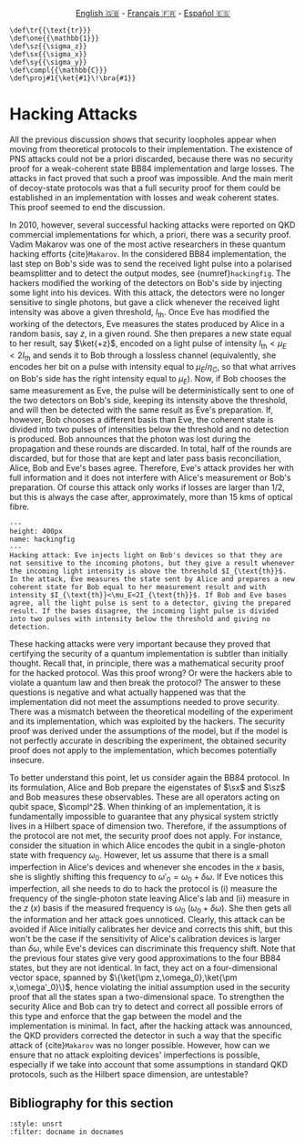 <p style="text-align: center;">
    <a id="linken" href="../../../../en/content/index.html">English &#x1F1EC;&#x1F1E7;</a> - 
    <a id="linkfr" href="../../../../fr/content/index.html">Français &#x1F1EB;&#x1F1F7;</a> - 
    <a id="linkes" href="../../../../es/content/index.html">Español &#x1F1EA;&#x1F1F8;</a>
</p>
<script>
    currentPage = window.location.href;
    beforeLang = currentPage.slice(0, currentPage.indexOf("content") - 3);
    afterLang = currentPage.slice(currentPage.indexOf("content"));
    document.getElementById("linken").href = beforeLang + "en/" + afterLang;
    document.getElementById("linkfr").href = beforeLang + "fr/" + afterLang;
    document.getElementById("linkes").href = beforeLang + "es/" + afterLang;
</script>

```{math}
\def\tr{{\text{tr}}}
\def\one{{\mathbb{1}}}
\def\sz{{\sigma_z}}
\def\sx{{\sigma_x}}
\def\sy{{\sigma_y}}
\def\compl{{\mathbb{C}}}
\def\proj#1{\ket{#1}\!\bra{#1}}
```

# Hacking Attacks

All the previous discussion shows that security loopholes appear when moving from theoretical protocols to their implementation. The existence of PNS attacks could not be a priori discarded, because there was no security proof for a weak-coherent state BB84 implementation and large losses. The attacks in fact proved that such a proof was impossible. And the main merit of decoy-state protocols was that a full security proof for them could be established in an implementation with losses and weak coherent states. This proof seemed to end the discussion.

In 2010, however, several successful hacking attacks were reported on QKD commercial implementations for which, a priori, there was a security proof. Vadim Makarov was one of the most active researchers in these quantum hacking efforts {cite}`Makarov`. In the considered BB84 implementation, the last step on Bob's side was to send the received light pulse into a polarised beamsplitter and to detect the output modes, see {numref}`hackingfig`. The hackers modified the working of the detectors on Bob's side by injecting some light into his devices. With this attack, the detectors were no longer sensitive to single photons, but gave a click whenever the received light intensity was above a given threshold, $I_{\text{th}}$. Once Eve has modified the working of the detectors, Eve measures the states produced by Alice in a random basis, say $z$, in a given round. She then prepares a new state equal to her result, say $\ket{+z}$, encoded on a light pulse of intensity $I_{\text{th}}<\mu_E<2I_{\text{th}}$  and sends it to Bob through a lossless channel (equivalently, she encodes her bit on a pulse with intensity equal to $\mu_E/\eta_C$, so that what arrives on Bob's side has the right intensity equal to $\mu_E$). Now, if Bob chooses the same measurement as Eve, the pulse will be deterministically sent to one of the two detectors on Bob's side, keeping its intensity above the threshold, and will then be detected with the same result as Eve's preparation. If, however, Bob chooses a different basis than Eve, the coherent state is divided into two pulses of intensities below the threshold and no detection is produced. Bob announces that the photon was lost during the propagation and these rounds are discarded. In total, half of the rounds are discarded, but for those that are kept and later pass basis reconciliation, Alice, Bob and Eve's bases agree. Therefore, Eve's attack provides her with full information and it does not interfere with Alice's measurement or Bob's preparation. Of course this attack only works if losses are larger than $1/2$, but this is always the case after, approximately, more than 15 kms of optical fibre. 

```{figure} ./Hacking.png
---
height: 400px
name: hackingfig
---
Hacking attack: Eve injects light on Bob's devices so that they are not sensitive to the incoming photons, but they give a result whenever the incoming light intensity is above the threshold $I_{\text{th}}$. In the attack, Eve measures the state sent by Alice and prepares a new coherent state for Bob equal to her measurement result and with intensity $I_{\text{th}}<\mu_E<2I_{\text{th}}$. If Bob and Eve bases agree, all the light pulse is sent to a detector, giving the prepared result. If the bases disagree, the incoming light pulse is divided into two pulses with intensity below the threshold and giving no detection.
```

These hacking attacks were very important because they proved that certifying the security of a quantum implementation is subtler than initially thought. Recall that, in principle, there was a mathematical security proof for the hacked protocol. Was this proof wrong? Or were the hackers able to violate a quantum law and then break the protocol? The answer to these questions is negative and what actually happened was that the implementation did not meet the assumptions needed to prove security. There was a mismatch between the theoretical modelling of the experiment and its implementation, which was exploited by the hackers. The security proof was derived under the assumptions of the model, but if the model is not perfectly accurate in describing the experiment, the obtained security proof does not apply to the implementation, which becomes potentially insecure. 

To better understand this point, let us consider again the BB84 protocol. In its formulation, Alice and Bob prepare the eigenstates of $\sx$ and $\sz$ and Bob measures these observables. These are all operators acting on qubit space, $\compl^2$. When thinking of an implementation, it is fundamentally impossible to guarantee that any physical system strictly lives in a Hilbert space of dimension two. Therefore, if the assumptions of the protocol are not met, the security proof does not apply. For instance, consider the situation in which  Alice encodes the qubit in a single-photon state with frequency $\omega_0$. However, let us assume that there is a small imperfection in Alice's devices and whenever she encodes in the $x$ basis, she is slightly shifting this frequency to $\omega'_0=\omega_0+\delta\omega$. If Eve notices this imperfection, all she needs to do to hack the protocol is (i) measure the frequency of the single-photon state leaving Alice's lab and (ii) measure in the $z$ ($x$) basis if the measured frequency is $\omega_0$ ($\omega_0+\delta\omega$). She then gets all the information and her attack goes unnoticed. Clearly, this attack can be avoided if Alice initially calibrates her device and corrects this shift, but this won't be the case if the sensitivity of Alice's calibration devices is larger than $\delta\omega$, while Eve's devices can discriminate this frequency shift. Note that the previous four states give very good approximations to the four BB84 states, but they are not identical. In fact, they act on a four-dimensional vector space, spanned by $\{\ket{\pm z,\omega_0},\ket{\pm x,\omega'_0}\}$, hence violating the initial assumption used in the security proof that all the states span a two-dimensional space. To strengthen the security Alice and Bob can try to detect and correct all possible errors of this type and enforce that the gap between the model and the implementation is minimal. In fact, after the hacking attack was announced, the QKD providers corrected the detector in such a way that the specific attack of {cite}`Makarov` was no longer possible. However, how can we ensure that no attack exploiting devices' imperfections is possible, especially if we take into account that some assumptions in standard QKD protocols, such as the Hilbert space dimension, are untestable?

## Bibliography for this section
```{bibliography}
:style: unsrt
:filter: docname in docnames
```



